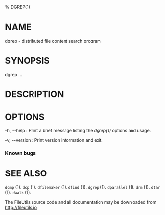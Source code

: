 % DGREP(1)

# NAME

dgrep - distributed file content search program

# SYNOPSIS

dgrep ...

# DESCRIPTION

# OPTIONS

-h, \--help
:   Print a brief message listing the *dgrep(1)* options and usage.

-v, \--version
:   Print version information and exit.

### Known bugs

# SEE ALSO

`dcmp` (1).
`dcp` (1).
`dfilemaker` (1).
`dfind` (1).
`dgrep` (1).
`dparallel` (1).
`drm` (1).
`dtar` (1).
`dwalk` (1).

The FileUtils source code and all documentation may be downloaded from
<http://fileutils.io>
